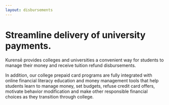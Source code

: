 ```yaml
---
layout: disbursements
---
```


# Streamline delivery of university payments.

Kurensē provides colleges and universities a convenient way for students to
manage their money and receive tuition refund disbursements.

In addition, our college prepaid card programs are fully integrated with
online financial literacy education and money management tools that help
students learn to manage money, set budgets, refuse credit card offers,
motivate behavior modification and make other responsible financial choices
as they transition through college.
